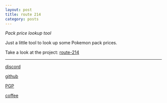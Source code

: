 ```yaml
---
layout: post
title: route 214
category: posts
---
```


*Pack price lookup tool*

Just a little tool to look up some Pokemon pack prices.
<script type="module" src="https://unpkg.com/@google/model-viewer/dist/model-viewer.min.js"></script>

<model-viewer alt="Spits fire that is hot enough to melt boulders. Known to cause forest fires unintentionally." src="/images/charizard.glb" ar ar-modes="webxr scene-viewer quick-look" shadow-intensity="1" camera-orbit="0deg 0.0000573deg 2.139m" field-of-view="30deg" interaction-prompt="none" camera-controls></model-viewer>


Take a look at the project:
[route-214][route-214]

---

[discord][discord]

[github][dqd]

[PGP][PGP]

[coffee][coffee]

[discord]: https://discordapp.com/users/115320635823095812
[dqd]: https://github.com/dqdang
[PGP]: https://raw.githubusercontent.com/dqdang/dqdang.github.io/master/derek-dang.asc
[coffee]: https://www.buymeacoffee.com/dqdang
[route-214]: https://github.com/dqdang/route-214
